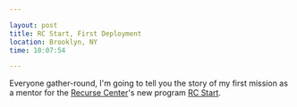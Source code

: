 ```yaml
---

layout: post
title: RC Start, First Deployment
location: Brooklyn, NY
time: 10:07:54

---
```


Everyone gather-round, I'm going to tell you the story of my first mission as a mentor for the [Recurse Center]()'s new program [RC Start]().
